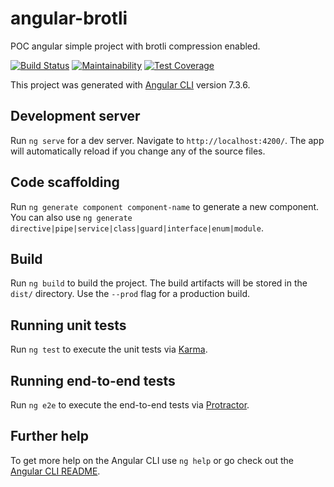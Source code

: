 # angular-brotli

POC angular simple project with brotli compression enabled.

[![Build Status](https://travis-ci.org/tiamat-azure/angular-brotli.svg?branch=master)](https://travis-ci.org/tiamat-azure/angular-brotli) [![Maintainability](https://api.codeclimate.com/v1/badges/e59a21bd2f0b879eafb4/maintainability)](https://codeclimate.com/github/tiamat-azure/angular-brotli/maintainability) [![Test Coverage](https://api.codeclimate.com/v1/badges/e59a21bd2f0b879eafb4/test_coverage)](https://codeclimate.com/github/tiamat-azure/angular-brotli/test_coverage)

This project was generated with [Angular CLI](https://github.com/angular/angular-cli) version 7.3.6.

## Development server

Run `ng serve` for a dev server. Navigate to `http://localhost:4200/`. The app will automatically reload if you change any of the source files.

## Code scaffolding

Run `ng generate component component-name` to generate a new component. You can also use `ng generate directive|pipe|service|class|guard|interface|enum|module`.

## Build

Run `ng build` to build the project. The build artifacts will be stored in the `dist/` directory. Use the `--prod` flag for a production build.

## Running unit tests

Run `ng test` to execute the unit tests via [Karma](https://karma-runner.github.io).

## Running end-to-end tests

Run `ng e2e` to execute the end-to-end tests via [Protractor](http://www.protractortest.org/).

## Further help

To get more help on the Angular CLI use `ng help` or go check out the [Angular CLI README](https://github.com/angular/angular-cli/blob/master/README.md).
